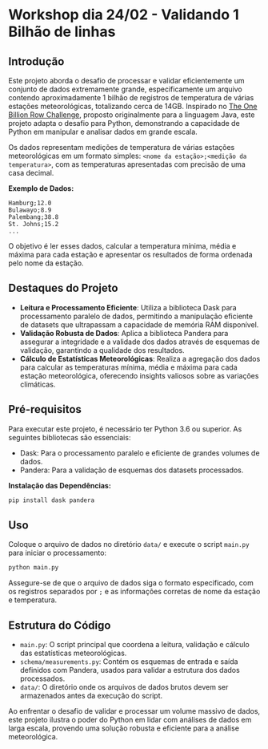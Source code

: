 # Workshop dia 24/02 - Validando 1 Bilhão de linhas

## Introdução

Este projeto aborda o desafio de processar e validar eficientemente um conjunto de dados extremamente grande, especificamente um arquivo contendo aproximadamente 1 bilhão de registros de temperatura de várias estações meteorológicas, totalizando cerca de 14GB. Inspirado no [The One Billion Row Challenge](https://github.com/gunnarmorling/1brc), proposto originalmente para a linguagem Java, este projeto adapta o desafio para Python, demonstrando a capacidade de Python em manipular e analisar dados em grande escala.

Os dados representam medições de temperatura de várias estações meteorológicas em um formato simples: `<nome da estação>;<medição da temperatura>`, com as temperaturas apresentadas com precisão de uma casa decimal.

**Exemplo de Dados:**

```python-repl
Hamburg;12.0
Bulawayo;8.9
Palembang;38.8
St. Johns;15.2
...
```

O objetivo é ler esses dados, calcular a temperatura mínima, média e máxima para cada estação e apresentar os resultados de forma ordenada pelo nome da estação.

## Destaques do Projeto

* **Leitura e Processamento Eficiente**: Utiliza a biblioteca Dask para processamento paralelo de dados, permitindo a manipulação eficiente de datasets que ultrapassam a capacidade de memória RAM disponível.
* **Validação Robusta de Dados**: Aplica a biblioteca Pandera para assegurar a integridade e a validade dos dados através de esquemas de validação, garantindo a qualidade dos resultados.
* **Cálculo de Estatísticas Meteorológicas**: Realiza a agregação dos dados para calcular as temperaturas mínima, média e máxima para cada estação meteorológica, oferecendo insights valiosos sobre as variações climáticas.

## Pré-requisitos

Para executar este projeto, é necessário ter Python 3.6 ou superior. As seguintes bibliotecas são essenciais:

* Dask: Para o processamento paralelo e eficiente de grandes volumes de dados.
* Pandera: Para a validação de esquemas dos datasets processados.

**Instalação das Dependências:**

```bash
pip install dask pandera
```

## Uso

Coloque o arquivo de dados no diretório `data/` e execute o script `main.py` para iniciar o processamento:

```bash
python main.py
```

Assegure-se de que o arquivo de dados siga o formato especificado, com os registros separados por `;` e as informações corretas de nome da estação e temperatura.

## Estrutura do Código

* `main.py`: O script principal que coordena a leitura, validação e cálculo das estatísticas meteorológicas.
* `schema/measurements.py`: Contém os esquemas de entrada e saída definidos com Pandera, usados para validar a estrutura dos dados processados.
* `data/`: O diretório onde os arquivos de dados brutos devem ser armazenados antes da execução do script.

Ao enfrentar o desafio de validar e processar um volume massivo de dados, este projeto ilustra o poder do Python em lidar com análises de dados em larga escala, provendo uma solução robusta e eficiente para a análise meteorológica.